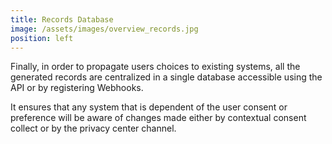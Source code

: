 ```yaml
---
title: Records Database
image: /assets/images/overview_records.jpg
position: left
---
```


Finally, in order to propagate users choices to existing systems, all the generated records are centralized in a single database accessible using the API or by registering Webhooks.  

It ensures that any system that is dependent of the user consent or preference will be aware of changes made either by contextual consent collect or by the privacy center channel.